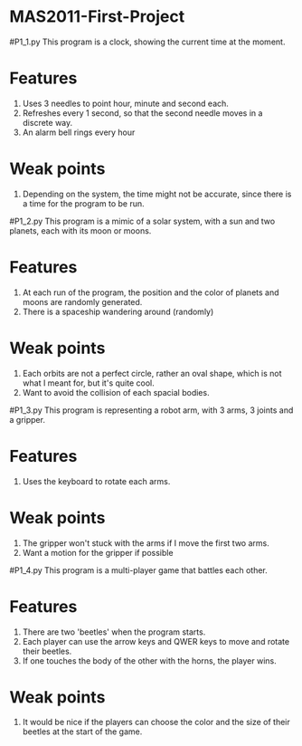 # MAS2011-First-Project

#P1_1.py
This program is a clock, showing the current time at the moment.
  
  # Features
  1. Uses 3 needles to point hour, minute and second each.
  2. Refreshes every 1 second, so that the second needle moves in a discrete way.
  3. An alarm bell rings every hour

  # Weak points
  1. Depending on the system, the time might not be accurate, since there is a time for the program to be run.



#P1_2.py
This program is a mimic of a solar system, with a sun and two planets, each with its moon or moons.

  # Features
  1. At each run of the program, the position and the color of planets and moons are randomly generated.
  2. There is a spaceship wandering around (randomly)

  # Weak points
  1. Each orbits are not a perfect circle, rather an oval shape, which is not what I meant for, but it's quite cool.
  2. Want to avoid the collision of each spacial bodies.

#P1_3.py
This program is representing a robot arm, with 3 arms, 3 joints and a gripper.

  # Features
  1. Uses the keyboard to rotate each arms.

  # Weak points
  1. The gripper won't stuck with the arms if I move the first two arms.
  2. Want a motion for the gripper if possible


#P1_4.py
This program is a multi-player game that battles each other.

  # Features
  1. There are two 'beetles' when the program starts.
  2. Each player can use the arrow keys and QWER keys to move and rotate their beetles.
  3. If one touches the body of the other with the horns, the player wins.

  # Weak points
  1. It would be nice if the players can choose the color and the size of their beetles at the start of the game.
